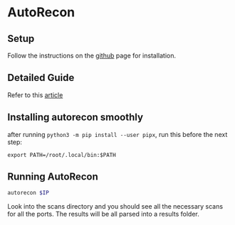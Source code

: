 # AutoRecon

## Setup
Follow the instructions on the [github](https://github.com/Tib3rius/AutoRecon) page for installation.

## Detailed Guide
Refer to this [article](https://www.hackingarticles.in/comprehensive-guide-to-autorecon/)

## Installing autorecon smoothly
after running ```python3 -m pip install --user pipx```, run this before the next step:
```
export PATH=/root/.local/bin:$PATH
```

## Running AutoRecon
``` bash
autorecon $IP

```
Look into the scans directory and you should see all the necessary scans for all the ports.
The results will be all parsed into a results folder.

